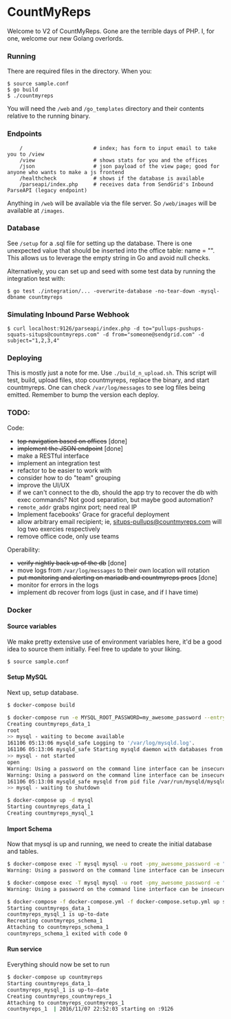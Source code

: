 CountMyReps
===========
Welcome to V2 of CountMyReps. Gone are the terrible days of PHP. I, for one, welcome our new Golang overlords.

### Running
There are required files in the directory. When you:
```
$ source sample.conf
$ go build
$ ./countmyreps
```
You will need the `/web` and `/go_templates` directory and their contents relative to the running binary.

### Endpoints
```
    /                       # index; has form to input email to take you to /view
	/view                   # shows stats for you and the offices
	/json                   # json payload of the view page; good for anyone who wants to make a js frontend
	/healthcheck            # shows if the database is available
	/parseapi/index.php     # receives data from SendGrid's Inbound ParseAPI (legacy endpoint)
```
Anything in `/web` will be available via the file server. So `/web/images` will be available at `/images`.

### Database
See `/setup` for a .sql file for setting up the database. There is one unexpected value that should be inserted into the office table: name = "". This allows us to leverage the empty string in Go and avoid null checks.

Alternatively, you can set up and seed with some test data by running the integration test with:

`$ go test ./integration/... -overwrite-database -no-tear-down -mysql-dbname countmyreps`

### Simulating Inbound Parse Webhook
```
$ curl localhost:9126/parseapi/index.php -d to="pullups-pushups-squats-situps@countmyreps.com" -d from="someone@sendgrid.com" -d subject="1,2,3,4"
```

### Deploying
This is mostly just a note for me. Use `./build_n_upload.sh`.
This script will test, build, upload files, stop countmyreps, replace the binary, and start countmyreps.
One can check `/var/log/messages` to see log files being emitted. Remember to bump the version each deploy.

### TODO:

Code:
- ~~top navigation based on offices~~ [done]
- ~~implement the JSON endpoint~~ [done]
- make a RESTful interface
- implement an integration test
- refactor to be easier to work with
- consider how to do "team" grouping
- improve the UI/UX
- if we can't connect to the db, should the app try to recover the db with exec commands? Not good separation, but maybe good automation?
- `remote_addr` grabs nginx port; need real IP
- Implement facebooks' Grace for graceful deployment
- allow arbitrary email recipient; ie, situps-pullups@countmyreps.com will log two exercies respectively
- remove office code, only use teams

Operability:
- ~~verify nightly back up of the db~~ [done]
- move logs from `/var/log/messages` to their own location will rotation
- ~~put monitoring and alerting on mariadb and countmyreps procs~~ [done]
- monitor for errors in the logs
- implement db recover from logs (just in case, and if I have time)

### Docker
#### Source variables
We make pretty extensive use of environment variables here, it'd be a good idea to source them initially.  Feel free to update to your liking.

```bash
$ source sample.conf
```

#### Setup MySQL
Next up, setup database.

```bash
$ docker-compose build

$ docker-compose run -e MYSQL_ROOT_PASSWORD=my_awesome_password --entrypoint /opt/entrypoint.sh --u root --no-deps -T mysql
Creating countmyreps_data_1
root
>> mysql - waiting to become available
161106 05:13:06 mysqld_safe Logging to '/var/log/mysqld.log'.
161106 05:13:06 mysqld_safe Starting mysqld daemon with databases from /var/lib/mysql
>> mysql - not started
open
Warning: Using a password on the command line interface can be insecure.
Warning: Using a password on the command line interface can be insecure.
161106 05:13:08 mysqld_safe mysqld from pid file /var/run/mysqld/mysqld.pid ended
>> mysql - waiting to shutdown

$ docker-compose up -d mysql
Starting countmyreps_data_1
Creating countmyreps_mysql_1
```

#### Import Schema
Now that mysql is up and running, we need to create the initial database and tables.
```bash
$ docker-compose exec -T mysql mysql -u root -pmy_awesome_password -e "CREATE DATABASE IF NOT EXISTS $MYSQL_DBNAME;"
Warning: Using a password on the command line interface can be insecure.

$ docker-compose exec -T mysql mysql -u root -pmy_awesome_password -e "GRANT ALL PRIVILEGES ON $MYSQL_DBNAME.* to '$MYSQL_USER'@'%' IDENTIFIED BY '$MYSQL_PASS';"
Warning: Using a password on the command line interface can be insecure.

$ docker-compose -f docker-compose.yml -f docker-compose.setup.yml up schema
Starting countmyreps_data_1
countmyreps_mysql_1 is up-to-date
Recreating countmyreps_schema_1
Attaching to countmyreps_schema_1
countmyreps_schema_1 exited with code 0
```

#### Run service
Everything should now be set to run

```bash
$ docker-compose up countmyreps
Starting countmyreps_data_1
countmyreps_mysql_1 is up-to-date
Creating countmyreps_countmyreps_1
Attaching to countmyreps_countmyreps_1
countmyreps_1  | 2016/11/07 22:52:03 starting on :9126
```